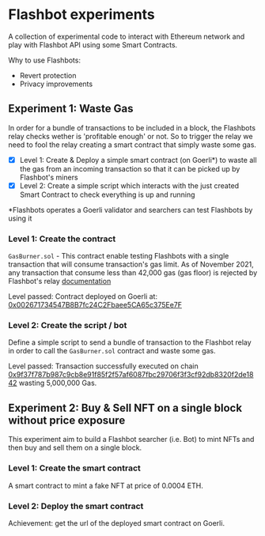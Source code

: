 # Flashbot experiments

A collection of experimental code to interact with Ethereum network and play with Flashbot API using some Smart Contracts.

Why to use Flashbots:

- Revert protection
- Privacy improvements

## Experiment 1: Waste Gas

In order for a bundle of transactions to be included in a block, the Flashbots relay checks wether is 'profitable enough' or not. So to trigger the relay we need to fool the relay creating a smart contract that simply waste some gas.

- [x] Level 1: Create & Deploy a simple smart contract (on Goerli\*) to waste all the gas from an incoming transaction so that it can be picked up by Flashbot's miners
- [x] Level 2: Create a simple script which interacts with the just created Smart Contract to check everything is up and running

\*Flashbots operates a Goerli validator and searchers can test Flashbots by using it

### Level 1: Create the contract

`GasBurner.sol` - This contract enable testing Flashbots with a single transaction that will consume transaction's gas limit. As of November 2021, any transaction that consume less than 42,000 gas (gas floor) is rejected by Flashbot's relay [documentation](https://docs.flashbots.net/flashbots-protect/rpc/quick-start/#key-considerations)

Level passed: Contract deployed on Goerli at: [0x002671734547B8B7fc24C2Fbaee5CA65c375Ee7F](https://goerli.etherscan.io/address/0x002671734547B8B7fc24C2Fbaee5CA65c375Ee7F#code)

### Level 2: Create the script / bot

Define a simple script to send a bundle of transaction to the Flashbot relay in order to call the `GasBurner.sol` contract and waste some gas.

Level passed: Transaction successfully executed on chain [0x9f37f787b987c9cb8e91f85f2f57af6087fbc29706f3f3cf92db8320f2de1842](https://goerli.etherscan.io/tx/0x9f37f787b987c9cb8e91f85f2f57af6087fbc29706f3f3cf92db8320f2de1842) wasting 5,000,000 Gas.

## Experiment 2: Buy & Sell NFT on a single block without price exposure

This experiment aim to build a Flashbot searcher (i.e. Bot) to mint NFTs and then buy and sell them on a single block.

### Level 1: Create the smart contract

A smart contract to mint a fake NFT at price of 0.0004 ETH.

### Level 2: Deploy the smart contract

Achievement: get the url of the deployed smart contract on Goerli.
